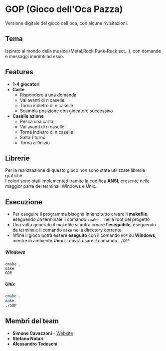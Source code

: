 # GOP (Gioco dell'Oca Pazza)

Versione digitale del gioco dell'oca, con alcune rivisitazioni.

## Tema

Ispirato al mondo della musica (Metal,Rock,Punk-Rock ect...), con domande e messaggi inerenti ad esso.

## Features

* <b>1-4 giocatori</b>
* <b>Carte</b> 
    * Rispondere a una domanda
    * Vai avanti di n caselle
    * Torna indietro di n caselle
    * Scambia posizione con giocatore successivo
* <b>Caselle azione</b>
    * Pesca una carta
    * Vai avanti di n caselle
    * Torna indietro di n caselle
    * Salta 1 turno
    * Torna all'inizio

## Librerie 

Per la realizzazione di questo gioco non sono state utilizzate librerie grafiche. <br>
I colori sono stati implementati tramite la codifica <b>[ANSI](https://en.wikipedia.org/wiki/ANSI_escape_code)</b>, presente nella maggior parte 
dei terminali Windows e Unix.

## Esecuzione

* Per eseguire il programma bisogna innanzitutto creare il <b>makefile</b>, eseguendo da terminale il comando `cmake .` nella root del progetto
* Una volta generato il makefile si potrà creare l'<b>eseguibile</b>, eseguendo da terminale il comando `make` nella directory corrente
* Infine il gioco potrà essere <b>eseguito</b> con il comando `GOP` su <b>Windows</b>, mentre in ambiente <b>Unix</b> si dovrà usare il comando `./GOP`

##### Windows
```console
cmake .
make
GOP
```

##### Unix
```bash
cmake .
make
./GOP
```

## Membri del team

* <b>Simone Cavazzoni</b> - [Website](https://simonecavazzoni.com) 
* <b>Stefano Notari</b>
* <b>Alessandro Tedeschi</b>
